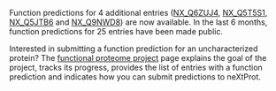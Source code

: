 Function predictions for 4 additional entries ([NX\_Q6ZUJ4](../entry/NX_Q6ZUJ4/function-predictions), [NX\_Q5T5S1](../entry/NX_Q5T5S1/function-predictions), [NX\_Q5JTB6](../entry/NX_Q5JTB6/function-predictions) and [NX\_Q9NWD8](../entry/NX_Q9NWD8/function-predictions)) are now available. In the last 6 months, function predictions for 25 entries have been made public.

Interested in submitting a function prediction for an uncharacterized protein? The [functional proteome project](../about/functional-proteome-project) page explains the goal of the project, tracks its progress, provides the list of entries with a function prediction and indicates how you can submit predictions to neXtProt. 
